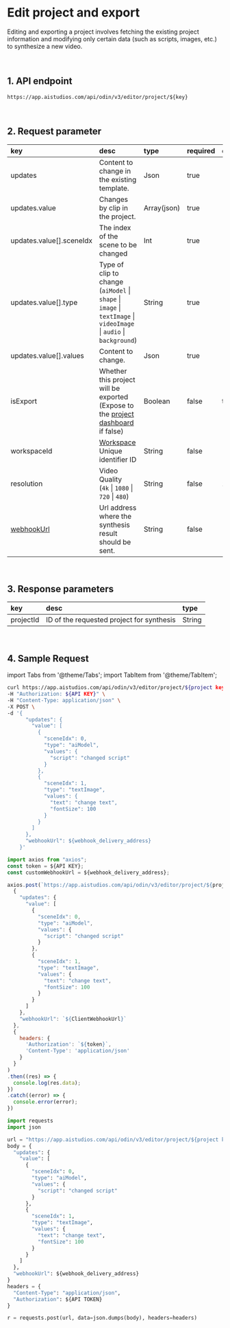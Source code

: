 # Edit project and export

Editing and exporting a project involves fetching the existing project information and modifying only certain data (such as scripts, images, etc.) to synthesize a new video.

<br/>

## 1. API endpoint

```http
https://app.aistudios.com/api/odin/v3/editor/project/${key}
```

<br/>

## 2. Request parameter

| key | desc | type | required | default |
| :--- | :--- | :--- | :--- | :--- |
| updates | Content to change in the existing template. | Json | true | - |
| updates.value | Changes by clip in the project. | Array(json) | true | - |
| updates.value[].sceneIdx | The index of the scene to be changed | Int | true | - |
| updates.value[].type | Type of clip to change <br />(`aiModel` \| `shape` \| `image` \| `textImage` \| `videoImage` \| `audio` \| `background`) | String | true | - |
| updates.value[].values | Content to change. | Json | true | - |
| isExport | Whether this project will be exported <br />(Expose to the [project dashboard](https://app.aistudios.com/dashboard) if false) | Boolean | false | true |
| workspaceId | [Workspace](./workspaces) Unique identifier ID | String | false | - |
| resolution | Video Quality <br />(`4k` \| `1080` \| `720` \| `480`) | String | false | 1080 |
| [webhookUrl](../reference/webhook) | Url address where the synthesis result should be sent. | String | false | - |

<br/>

## 3. Response parameters

| key | desc | type |
| :--- | :--- | :--- |
| projectId | ID of the requested project for synthesis | String |


<br/>


## 4. Sample Request

import Tabs from '@theme/Tabs';
import TabItem from '@theme/TabItem';

<Tabs>
<TabItem value="curl" label="cURL">

```bash
curl https://app.aistudios.com/api/odin/v3/editor/project/${project key}  \
-H "Authorization: ${API KEY}" \
-H "Content-Type: application/json" \
-X POST \
-d '{
      "updates": {
        "value": [
          {
            "sceneIdx": 0,
            "type": "aiModel",
            "values": {
              "script": "changed script"
            }
          },
          {
            "sceneIdx": 1,
            "type": "textImage",
            "values": {
              "text": "change text",
              "fontSize": 100
            }
          }
        ]
      },
      "webhookUrl": ${webhook_delivery_address}
    }'
```

</TabItem>
<TabItem value="js" label="Node.js">

```js
import axios from "axios"; 
const token = ${API KEY};
const customWebhookUrl = ${webhook_delivery_address};

axios.post(`https://app.aistudios.com/api/odin/v3/editor/project/${project key}`, 
  {
    "updates": {
      "value": [
        {
          "sceneIdx": 0,
          "type": "aiModel",
          "values": {
            "script": "changed script"
          }
        },
        {
          "sceneIdx": 1,
          "type": "textImage",
          "values": {
            "text": "change text",
            "fontSize": 100
          }
        }
      ]
    },
    "webhookUrl": `${ClientWebhookUrl}`
  },
  {
    headers: {
      'Authorization': `${token}`,
      'Content-Type': 'application/json'
    }
  }
)
.then((res) => {
  console.log(res.data);
})
.catch((error) => {
  console.error(error);
})
```

</TabItem>
<TabItem value="py" label="Python">

```py
import requests
import json

url = "https://app.aistudios.com/api/odin/v3/editor/project/${project key}"
body = {
  "updates": {
    "value": [
      {
        "sceneIdx": 0,
        "type": "aiModel",
        "values": {
          "script": "changed script"
        }
      },
      {
        "sceneIdx": 1,
        "type": "textImage",
        "values": {
          "text": "change text",
          "fontSize": 100
        }
      }
    ]
  },
  "webhookUrl": ${webhook_delivery_address}
}
headers = {
  "Content-Type": "application/json",
  "Authorization": ${API TOKEN}
}

r = requests.post(url, data=json.dumps(body), headers=headers)
```

</TabItem>
</Tabs>
